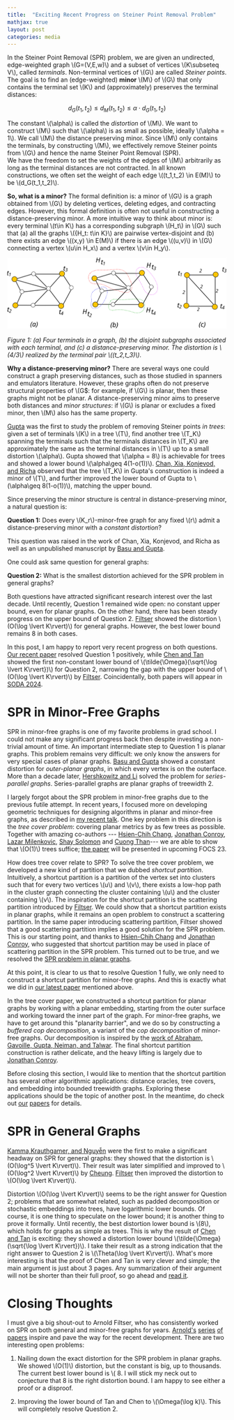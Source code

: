 ```yaml
---
title:  "Exciting Recent Progress on Steiner Point Removal Problem"
mathjax: true
layout: post
categories: media
---
```


In the Steiner Point Removal (SPR) problem, we are given an undirected, edge-weighted graph \\(G=(V,E,w)\\) and a subset of vertices \\(K\subseteq V\\), called *terminals*. Non-terminal vertices of \\(G\\) are called *Steiner points*. The goal is to find an (edge-weighted) **minor** \\(M\\) of \\(G\\) that only contains the terminal set \\(K\\) and (approximately) preserves the terminal distances: 

$$d_G(t_1,t_2)\leq d_M(t_1,t_2) \leq \alpha \cdot d_G(t_1,t_2)$$

 The constant \\(\alpha\\) is called the *distortion* of \\(M\\). We want to construct \\(M\\) such that \\(\alpha\\) is as small as possible, ideally \\(\alpha = 1\\).   We call \\(M\\) the distance preserving minor. Since \\(M\\) only contains the terminals, by constructing \\(M\\), we effectively remove Steiner points from \\(G\\) and hence the name  Steiner Point Removal (SPR).  
We have the freedom to set the weights of the edges of \\(M\\) arbitrarily as long as the terminal distances are not contracted. In all known constructions, we often set the weight of each edge \\((t_1,t_2) \in E(M)\\) to be \\(d_G(t_1,t_2)\\).

**So, what is a minor?** The formal definition is: a minor of \\(G\\) is a graph obtained from \\(G\\) by deleting vertices, deleting edges, and contracting edges. However, this formal definition is often not useful in constructing a distance-preserving minor. A more intuitive way to think about minor is:  every terminal \\(t\in K\\) has a corresponding subgraph \\(H_t\\) in \\(G\\) such that (a) all the graphs \\(\{H_t: t\in K\}\\) are pairwise vertex-disjoint and (b) there exists an edge \\((x,y) \in E(M)\\) if there is an edge \\((u,v)\\) in \\(G\\)  connecting a vertex \\(u\in H_x\\) and a vertex \\(v\in H_y\\).   

![](/assets/figs/SPREx.svg)

*Figure 1: (a) Four terminals in a graph, (b) the disjoint subgraphs associated with each terminal, and \(c\) a distance-preserving minor. The distortion is \\(4/3\\) realized by the terminal pair \\((t_2,t_3)\\).*

**Why a distance-preserving minor?** There are several ways one could construct a graph preserving distances, such as those studied in spanners and emulators literature. However, these graphs often do not preserve structural properties of \\(G$: for example, if \\(G\\) is planar, then these graphs might not be planar. A distance-preserving minor aims to preserve both distances and *minor structures*: if \\(G\\) is planar or excludes a fixed minor, then \\(M\\) also has the same property. 

[Gupta](https://dl.acm.org/doi/pdf/10.5555/365411.365448) was the first to study the problem of removing Steiner points *in trees*: given a set of terminals \\(K\\) in a tree \\(T\\), find another tree  \\(T_K\\) spanning the terminals such that the terminals distances in \\(T_K\\) are approximately the same as the terminal distances in \\(T\\) up to a small distortion \\(\alpha\\). Gupta showed that \\(\alpha = 8\\) is achievable for trees and showed a lower bound \\(\alpha\geq 4(1-o(1))\\). [Chan, Xia, Konjevod, and Richa](https://citeseerx.ist.psu.edu/document?repid=rep1&type=pdf&doi=7381c1d1acb2152cf979068660298a59250e62e8) observed that the tree \\(T_K\\) in Gupta's construction is indeed a minor of \\(T\\), and further improved the lower bound of Gupta to  \\(\alpha\geq 8(1-o(1))\\), matching the upper bound.

Since preserving the minor structure is central in distance-preserving minor, a natural question is: 

**Question 1:** Does every \\(K_r\\)-minor-free graph for any fixed \\(r\\) admit a distance-preserving minor with a *constant distortion*?

This question was raised in the work of Chan, Xia, Konjevod, and Richa as well as an unpublished manuscript by  [Basu and Gupta](https://www.ams.jhu.edu/~abasu9/papers/SPR.pdf). 

One could ask same question for general graphs:

**Question 2:** What is the smallest distortion achieved for the SPR problem in general graphs?

Both questions have attracted significant research interest over the last decade. Until recently, Question 1 remained wide open: no constant upper bound, even for planar graphs. On the other hand, there has been steady progress on the upper bound of Question 2.  [Filtser](https://epubs.siam.org/doi/pdf/10.1137/1.9781611975031.90)  showed the distortion \\(O(\log \lvert K\rvert)\\) for general graphs. However, the best lower bound remains 8 in both cases.

In this post, I am happy to report very recent progress on both questions. [Our recent paper](https://arxiv.org/abs/2308.00555) resolved Question 1 positively, while [Chen and Tan](https://arxiv.org/abs/2310.07862) showed the first non-constant lower bound of \\(\tilde{\Omega}(\sqrt{\log \lvert K\rvert})\\) for Question 2, narrowing the gap with the upper bound of \\(O(\log \lvert K\rvert)\\) by [Filtser](https://epubs.siam.org/doi/pdf/10.1137/1.9781611975031.90). Coincidentally, both papers will appear in [SODA 2024](https://www.siam.org/conferences/cm/conference/soda24). 


# SPR in Minor-Free Graphs

SPR in minor-free graphs is one of my favorite problems in grad school. I could not make any significant progress back then despite investing a non-trivial amount of time. An important intermediate step to Question 1 is planar graphs.   This problem remains very difficult: we only know the answers for very special cases of planar graphs. [Basu and Gupta](https://www.ams.jhu.edu/~abasu9/papers/SPR.pdf) showed a constant distortion for *outer-planar graphs*, in which every vertex is on the outerface. More than a decade later, [Hershkowitz and Li](https://arxiv.org/abs/2104.00750) solved the problem for *series-parallel graphs*. Series-parallel graphs are planar graphs of treewidth 2. 

I largely forgot about the SPR problem in minor-free graphs due to the previous futile attempt. In recent years, I focused more on developing geometric techniques for designing algorithms in planar and minor-free graphs, as described in [my recent talk](https://www.youtube.com/watch?v=H6X_SoiemMI). One key problem in this direction is the *tree cover problem*: covering planar metrics by as few trees as possible. Together with amazing co-authors --- [Hsien-Chih Chang](https://hcsoso.github.io/), [Jonathan Conroy](https://jonathan-conroy.github.io/), [Lazar Milenkovic](https://milenkoviclazar.github.io/), [Shay Solomon](https://sites.google.com/site/soloshay/) and [Cuong Than](https://thanvietcuong.github.io/)---  we are able to show that  \\(O(1)\\) trees suffice; [the paper](https://arxiv.org/abs/2306.06215) will be presented in upcoming FOCS 23. 

How does tree cover relate to SPR? To solve the tree cover problem, we developed a new kind of partition that we dubbed *shortcut partition*. Intuitively, a shortcut partition is a partition of the vertex set into clusters such that for every two vertices \\(u\\) and \\(v\\),  there exists a low-hop path in the cluster graph connecting the cluster containing \\(u\\) and the cluster containing \\(v\\). The inspiration for the shortcut partition is the scattering partition introduced by [Filtser](https://drops.dagstuhl.de/opus/volltexte/2020/12454/). We could show that a shortcut partition exists in planar graphs, while it remains an open problem to construct a scattering partition. In the same paper introducing scattering partition, Filtser showed that a good scattering partition implies a good solution for the SPR problem. This is our starting point, and thanks to [Hsien-Chih Chang](https://hcsoso.github.io/) and [Jonathan Conroy](https://jonathan-conroy.github.io/), who suggested that shortcut partition may be used in place of scattering partition in the SPR problem. This turned out to be true, and we resolved the [SPR problem in planar graphs](https://arxiv.org/abs/2306.06235). 

At this point, it is clear to us that to resolve Question 1 fully, we only need to construct a shortcut partition for minor-free graphs. And this is exactly what we did in [our latest paper](https://arxiv.org/abs/2306.06235) mentioned above. 

In the tree cover paper, we constructed a shortcut partition for planar graphs by working with a planar embedding, starting from the outer surface and working toward the inner part of the graph. For minor-free graphs, we have to get around this "planarity barrier", and we do so by constructing a *buffered cop decomposition*, a variant of the *cop decomposition* of minor-free graphs. Our decomposition is inspired by the [work of Abraham, Gavoille, Gupta, Neiman, and Talwar](https://arxiv.org/abs/1311.3048). The final shortcut partition construction is rather delicate, and the heavy lifting is largely due to [Jonathan Conroy](https://jonathan-conroy.github.io/).

Before closing this section, I would like to mention that the shortcut partition has several other algorithmic applications: distance oracles, tree covers, and embedding into bounded treewidth graphs. Exploring these applications should be the topic of another post. In the meantime, do check out [our](https://arxiv.org/abs/2306.06215) [papers](https://arxiv.org/abs/2306.06235) for details. 

# SPR in General Graphs

[Kamma,Krauthgamer, and Nguyễn](https://epubs.siam.org/doi/10.1137/140951382) were the first to make a significant headway on SPR for general graphs: they showed that the distortion is \\(O(\log^5 \lvert K\rvert)\\). Their result was later simplified and improved to \\(O(\log^2 \lvert K\rvert)\\) by [Cheung](https://arxiv.org/abs/1703.08790). [Filtser](https://arxiv.org/abs/1706.08115) then improved the distortion to  \\(O(\log \lvert K\rvert)\\). 

Distortion \\(O(\log \lvert K\rvert)\\) seems to be the right answer for Question 2; problems that are somewhat related, such as padded decomposition or stochastic embeddings into trees, have logarithmic lower bounds. Of course, it is one thing to speculate on the lower bound; it is another thing to prove it formally. Until recently, the best distortion lower bound is \\(8\\), which holds for graphs as simple as trees. This is why the result of [Chen and Tan](https://arxiv.org/abs/2310.07862) is exciting: they showed a distortion lower bound \\(\tilde{\Omega}(\sqrt{\log \lvert K\rvert})\\). I take their result as a strong indication that the right answer to Question 2 is \\(\Theta(\log \lvert K\rvert)\\). What's more interesting is that the proof of Chen and Tan is very clever and simple; the main argument is just about 3 pages. Any summarization of their argument will not be shorter than their full proof, so go ahead and [read it](https://arxiv.org/abs/2310.07862). 


# Closing Thoughts

I must give a big shout-out to Arnold Filtser, who has consistently worked on SPR on both general and minor-free graphs for years. [Arnold's](https://arxiv.org/abs/1809.00942)  [series](https://epubs.siam.org/doi/pdf/10.1137/1.9781611975031.90) [of](https://arxiv.org/abs/1808.02800) [papers](https://drops.dagstuhl.de/opus/volltexte/2020/12454/) inspire and pave the way for the recent development. There are two interesting open problems:

1. Nailing down the exact distortion for the SPR problem in planar graphs. We showed \\(O(1)\\) distortion, but the constant is big, up to thousands. The current best lower bound is \\( 8. I will stick my neck out to conjecture that 8 is the right distortion bound. I am happy to see either a proof or a disproof.

2. Improving the lower bound of Tan and Chen to \\(\Omega(\log k)\\). This will completely resolve Question 2.